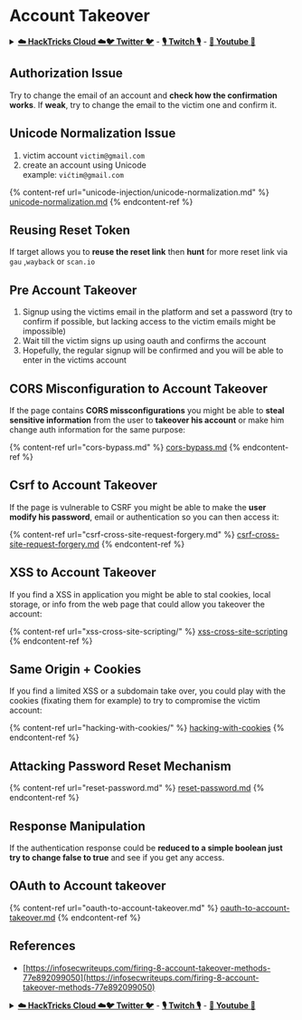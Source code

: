 # Account Takeover

<details>

<summary><a href="https://cloud.hacktricks.xyz/pentesting-cloud/pentesting-cloud-methodology"><strong>☁️ HackTricks Cloud ☁️</strong></a><a href="https://twitter.com/carlospolopm"><strong>🐦 Twitter 🐦</strong></a> - <a href="https://www.twitch.tv/hacktricks_live/schedule"><strong>🎙️ Twitch 🎙️</strong></a> - <a href="https://www.youtube.com/@hacktricks_LIVE"><strong>🎥 Youtube 🎥</strong></a></summary>

* Do you work in a **cybersecurity company**? Do you want to see your **company advertised in HackTricks**? or do you want to have access to the **latest version of the PEASS or download HackTricks in PDF**? Check the [**SUBSCRIPTION PLANS**](https://github.com/sponsors/carlospolop)!
* Discover [**The PEASS Family**](https://opensea.io/collection/the-peass-family), our collection of exclusive [**NFTs**](https://opensea.io/collection/the-peass-family)
* Get the [**official PEASS & HackTricks swag**](https://peass.creator-spring.com)
* **Join the** [**💬**](https://emojipedia.org/speech-balloon/) [**Discord group**](https://discord.gg/hRep4RUj7f) or the [**telegram group**](https://t.me/peass) or **follow** me on **Twitter** [**🐦**](https://github.com/carlospolop/hacktricks/tree/7af18b62b3bdc423e11444677a6a73d4043511e9/\[https:/emojipedia.org/bird/README.md)[**@carlospolopm**](https://twitter.com/carlospolopm)**.**
* **Share your hacking tricks by submitting PRs to the** [**hacktricks repo**](https://github.com/carlospolop/hacktricks) **and** [**hacktricks-cloud repo**](https://github.com/carlospolop/hacktricks-cloud).

</details>

## **Authorization Issue**

Try to change the email of an account and **check how the confirmation works**. If **weak**, try to change the email to the victim one and confirm it.

## **Unicode Normalization Issue**

1. victim account `victim@gmail.com`
2. create an account using Unicode\
   example: `vićtim@gmail.com`

{% content-ref url="unicode-injection/unicode-normalization.md" %}
[unicode-normalization.md](unicode-injection/unicode-normalization.md)
{% endcontent-ref %}

## **Reusing Reset Token**

If target allows you to **reuse the reset link** then **hunt** for more reset link via `gau` ,`wayback` or `scan.io`

## **Pre Account Takeover**

1. Signup using the victims email in the platform and set a password (try to confirm if possible, but lacking access to the victim emails might be impossible)
2. Wait till the victim signs up using oauth and confirms the account
3. Hopefully, the regular signup will be confirmed and you will be able to enter in the victims account

## **CORS Misconfiguration to Account Takeover**

If the page contains **CORS missconfigurations** you might be able to **steal sensitive information** from the user to **takeover his account** or make him change auth information for the same purpose:

{% content-ref url="cors-bypass.md" %}
[cors-bypass.md](cors-bypass.md)
{% endcontent-ref %}

## **Csrf to Account Takeover**

If the page is vulnerable to CSRF you might be able to make the **user modify his password**, email or authentication so you can then access it:

{% content-ref url="csrf-cross-site-request-forgery.md" %}
[csrf-cross-site-request-forgery.md](csrf-cross-site-request-forgery.md)
{% endcontent-ref %}

## **XSS to Account Takeover**

If you find a XSS in application you might be able to stal cookies, local storage, or info from the web page that could allow you takeover the account:

{% content-ref url="xss-cross-site-scripting/" %}
[xss-cross-site-scripting](xss-cross-site-scripting/)
{% endcontent-ref %}

## **Same Origin + Cookies**

If you find a limited XSS or a subdomain take over, you could play with the cookies (fixating them for example) to try to compromise the victim account:

{% content-ref url="hacking-with-cookies/" %}
[hacking-with-cookies](hacking-with-cookies/)
{% endcontent-ref %}

## **Attacking Password Reset Mechanism**

{% content-ref url="reset-password.md" %}
[reset-password.md](reset-password.md)
{% endcontent-ref %}

## **Response Manipulation**

If the authentication response could be **reduced to a simple boolean just try to change false to true** and see if you get any access.

## OAuth to Account takeover

{% content-ref url="oauth-to-account-takeover.md" %}
[oauth-to-account-takeover.md](oauth-to-account-takeover.md)
{% endcontent-ref %}

## References

* [https://infosecwriteups.com/firing-8-account-takeover-methods-77e892099050](https://infosecwriteups.com/firing-8-account-takeover-methods-77e892099050)

<details>

<summary><a href="https://cloud.hacktricks.xyz/pentesting-cloud/pentesting-cloud-methodology"><strong>☁️ HackTricks Cloud ☁️</strong></a><a href="https://twitter.com/carlospolopm"><strong>🐦 Twitter 🐦</strong></a> - <a href="https://www.twitch.tv/hacktricks_live/schedule"><strong>🎙️ Twitch 🎙️</strong></a> - <a href="https://www.youtube.com/@hacktricks_LIVE"><strong>🎥 Youtube 🎥</strong></a></summary>

* Do you work in a **cybersecurity company**? Do you want to see your **company advertised in HackTricks**? or do you want to have access to the **latest version of the PEASS or download HackTricks in PDF**? Check the [**SUBSCRIPTION PLANS**](https://github.com/sponsors/carlospolop)!
* Discover [**The PEASS Family**](https://opensea.io/collection/the-peass-family), our collection of exclusive [**NFTs**](https://opensea.io/collection/the-peass-family)
* Get the [**official PEASS & HackTricks swag**](https://peass.creator-spring.com)
* **Join the** [**💬**](https://emojipedia.org/speech-balloon/) [**Discord group**](https://discord.gg/hRep4RUj7f) or the [**telegram group**](https://t.me/peass) or **follow** me on **Twitter** [**🐦**](https://github.com/carlospolop/hacktricks/tree/7af18b62b3bdc423e11444677a6a73d4043511e9/\[https:/emojipedia.org/bird/README.md)[**@carlospolopm**](https://twitter.com/carlospolopm)**.**
* **Share your hacking tricks by submitting PRs to the** [**hacktricks repo**](https://github.com/carlospolop/hacktricks) **and** [**hacktricks-cloud repo**](https://github.com/carlospolop/hacktricks-cloud).

</details>
